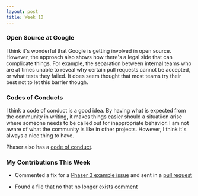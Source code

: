 ```yaml
---
layout: post
title: Week 10
---
```


### Open Source at Google

I think it's wonderful that Google is getting involved in open source. However, the approach also shows how there's a legal side that can complicate things. For example, the separation between internal teams who are at times unable to reveal why certain pull requests cannot be accepted, or what tests they failed. It does seem thought that most teams try their best not to let this barrier though. 

### Codes of Conducts

I think a code of conduct is a good idea. By having what is expected from the community in writing, it makes things easier should a situatiion arise where someone needs to be called out for inappropriate behavior. I am not aware of what the community is like in other projects. However, I think it's always a nice thing to have.  

Phaser also has a [code of conduct](https://github.com/photonstorm/phaser/blob/master/.github/CODE_OF_CONDUCT.md).

### My Contributions This Week

* Commented a fix for a [Phaser 3 example issue](https://github.com/photonstorm/phaser3-examples/issues/104) and sent in a [pull request](https://github.com/photonstorm/phaser3-examples/pull/107)

* Found a file that no that no longer exists [comment](https://github.com/photonstorm/phaser3-examples/issues/100)
